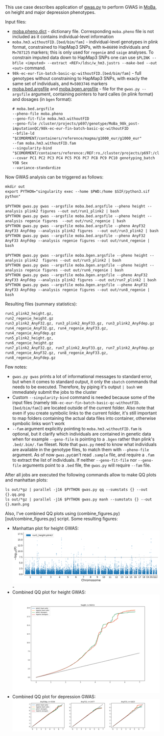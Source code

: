 This use case describes application of [gwas.py](../gwas/gwas.py) to perform GWAS in [MoBa](https://github.com/norment/moba), on height and major depression phenotypes.

Input files:
* [moba.pheno.dict](gwas_real/moba.pheno.dict) - dictionary file. Corresponding ``moba.pheno`` file is not included as it contains individual-level information
* ``moba.hm3.withoutFID.[bed/bim/fam]`` - individual-level genotypes in plink format, constrained to HapMap3 SNPs, with ``N=86890`` individuals and ``M=787125`` markers; this is only used for ``regenie`` and ``saige`` analyses. To constrain imputed data down to HapMap3 SNPs one can use ``$PLINK --bfile <imputed> --extract <REF>/ldsc/w_hm3.justrs --make-bed --out <out>`` command.
* ``98k-ec-eur-fin-batch-basic-qc-withoutFID.[bed/bim/fam]`` - full genotypes without constraining to HapMap3 SNPs, with exacly the same set of individuals, and ``M=5003746`` markers
* [moba.bed.argsfile](gwas_real/moba.bed.argsfile) and [moba.bgen.argsfile](gwas_real/moba.bgen.argsfile) - file for the ``gwas.py --argsfile`` argument, containing pointers to hard calles (in plink format) and dosages (in ``bgen`` format):    
  ```
  # moba.bed.argsfile
  --pheno-file moba.pheno
  --geno-fit-file moba.hm3.withoutFID
  --geno-file /cluster/projects/p697/genotype/MoBa_98k_post-imputationQC/98k-ec-eur-fin-batch-basic-qc-withoutFID
  --bfile-ld "$COMORMENT/containers/reference/magma/g1000_eur/g1000_eur"
  --fam moba.hm3.withoutFID.fam
  --singularity-bind "$COMORMENT/containers/reference:/REF:ro,/cluster/projects/p697:/cluster/projects/p697"
  --covar PC1 PC2 PC3 PC4 PC5 PC6 PC7 PC8 PC9 PC10 genotyping_batch YOB Sex
  --variance-standardize
  ```

Now GWAS analysis  can be triggered as follows:
```
mkdir out
export PYTHON="singularity exec --home $PWD:/home $SIF/python3.sif python"

$PYTHON gwas.py gwas --argsfile moba.bed.argsfile --pheno height --analysis plink2 figures --out out/run1_plink2 | bash
$PYTHON gwas.py gwas --argsfile moba.bed.argsfile --pheno height --analysis regenie figures  --out out/run2_regenie | bash
$PYTHON gwas.py gwas --argsfile moba.bed.argsfile --pheno AnyF32 AnyF33 AnyFdep --analysis plink2 figures  --out out/run3_plink2 | bash
$PYTHON gwas.py gwas --argsfile moba.bed.argsfile --pheno AnyF32 AnyF33 AnyFdep --analysis regenie figures --out out/run4_regenie | bash

$PYTHON gwas.py gwas --argsfile moba.bgen.argsfile --pheno height --analysis plink2  figures --out out/run5_plink2 | bash
$PYTHON gwas.py gwas --argsfile moba.bgen.argsfile --pheno height --analysis regenie figures --out out/run6_regenie | bash
$PYTHON gwas.py gwas --argsfile moba.bgen.argsfile --pheno AnyF32 AnyF33 AnyFdep --analysis plink2 figures --out out/run7_plink2 | bash
$PYTHON gwas.py gwas --argsfile moba.bgen.argsfile --pheno AnyF32 AnyF33 AnyFdep --analysis regenie figures --out out/run8_regenie | bash
```

Resulting files (summary statistics):
```
run1_plink2_height.gz, 
run2_regenie_height.gz
run3_plink2_AnyF32.gz, run3_plink2_AnyF33.gz, run3_plink2_AnyFdep.gz
run4_regenie_AnyF32.gz, run4_regenie_AnyF33.gz, run4_regenie_AnyFdep.gz
run5_plink2_height.gz, 
run6_regenie_height.gz
run7_plink2_AnyF32.gz, run7_plink2_AnyF33.gz, run7_plink2_AnyFdep.gz
run8_regenie_AnyF32.gz, run8_regenie_AnyF33.gz, run8_regenie_AnyFdep.gz
```

Few notes:
* ``gwas.py gwas`` prints a lot of informational messages to standard error, but when it comes to standard output, it only the ``sbatch`` commands that needs to be executed. Therefore, by piping it's output ``| bash`` we immediately submit the jobs to the cluster
* Custom ``--singularity-bind`` command is needed because some of the input files (namely ``98k-ec-eur-fin-batch-basic-qc-withoutFID.[bed/bim/fam]``) are located outside of the current folder. Also note that even if you create symbolic links to the current folder, it's still important to map folders containing the actual data files into container, otherwise symbolic links won't work
* ``--fam`` argument explicitly pointing to ``moba.hm3.withoutFID.fam`` is optional, but it clarify which individuals are contained in genetic data when for example ``--geno-file`` is pointing to a ``.bgen`` rather than plink's ``.bed/.bim/.fam`` fileset. Note that ``gwas.py`` need to know what individuals are available in the genotype files, to match them with ``--pheno-file`` argument. As of now ``gwas.py``can't read ``.sample`` file, and require a ``.fam`` to extract the list of individuals. If neither ``--geno-fit-file`` nor ``--geno-file`` arguments point to a ``.bed`` file, the ``gwas.py`` will require ``--fam`` file.

After all jobs are executed the following commands allow to make QQ plots and manhattan plots:
```
ls out/*gz | parallel -j16 $PYTHON gwas.py qq --sumstats {} --out {}.qq.png
ls out/*gz | parallel -j16 $PYTHON gwas.py manh --sumstats {} --out {}.manh.png
```

Also, I've combined QQ plots using (combine_figures.py)[out/combine_figures.py] script.
Some resulting figures:

* Manhattan plot for height GWAS:
  ![run1_height.plink2.gz.manh.png](https://raw.githubusercontent.com/comorment/containers/main/usecases/gwas_real/run1_height.plink2.gz.manh.png) -  
* Combined QQ plot for height GWAS:
  ![height.qq.png](https://raw.githubusercontent.com/comorment/containers/main/usecases/gwas_real/height.qq.png)
* Combined QQ plot for depression GWAS:
  ![dep.qq.png](https://raw.githubusercontent.com/comorment/containers/main/usecases/gwas_real/dep.qq.png)